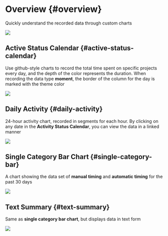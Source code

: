 # Overview {#overview}

Quickly understand the recorded data through custom charts

![](../..//public/assets/en/overview/overview.png)

## Active Status Calendar {#active-status-calendar}

Use github-style charts to record the total time spent on specific projects every day, and the depth of the color represents the duration. When recording the data type **moment**, the border of the column for the day is marked with the theme color

![](../..//public/assets/en/overview/active-status-calendar.png)

## Daily Activity {#daily-activity}

24-hour activity chart, recorded in segments for each hour. By clicking on any date in the **Activity Status Calendar**, you can view the data in a linked manner

![](../..//public/assets/en/overview/daily-activity.png)

## Single Category Bar Chart {#single-category-bar}

A chart showing the data set of **manual timing** and **automatic timing** for the past 30 days

![](../..//public/assets/en/overview/single-category-bar.png)

## Text Summary {#text-summary}

Same as **single category bar chart**, but displays data in text form

![](../..//public/assets/en/overview/text-summary.png)